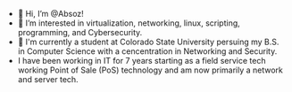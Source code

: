 - 👋 Hi, I’m @Absoz! 
- 👀 I’m interested in virtualization, networking, linux, scripting, programming, and Cybersecurity.
- 🌱 I'm currently a student at Colorado State University persuing my B.S. in Computer Science with a cencentration in Networking and Security. 
- I have been working in IT for 7 years starting as a field service tech working Point of Sale (PoS) technology and am now primarily a network and server tech.
